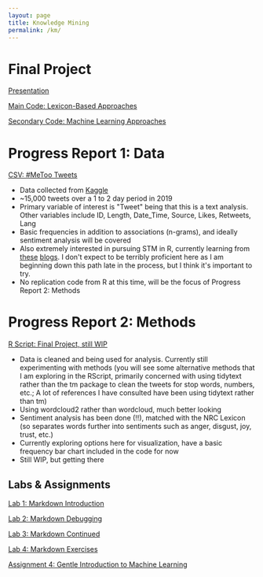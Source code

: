 ```yaml
---
layout: page
title: Knowledge Mining
permalink: /km/
---
```


# Final Project

[Presentation](knowledgemining/KMPresentation.pptx)

[Main Code: Lexicon-Based Approaches](knowledgemining/KMProj.R)

[Secondary Code: Machine Learning Approaches](knowledgemining/KMCodeV2.R)

# Progress Report 1: Data

[CSV: #MeToo Tweets](knowledgemining/MeToo_tweets.csv)

- Data collected from [Kaggle](https://www.kaggle.com/mohamadalhasan/metoo-tweets-dataset)
- ~15,000 tweets over a 1 to 2 day period in 2019
- Primary variable of interest is "Tweet" being that this is a text analysis. Other variables include ID, Length, Date_Time, Source, Likes, Retweets, Lang
- Basic frequencies in addition to associations (n-grams), and ideally sentiment analysis will be covered
- Also extremely interested in pursuing STM in R, currently learning from [these](https://juliasilge.com/blog/sherlock-holmes-stm/) [blogs](https://juliasilge.com/blog/evaluating-stm/). I don't expect to be terribly proficient here as I am beginning down this path late in the process, but I think it's important to try. 
- No replication code from R at this time, will be the focus of Progress Report 2: Methods

# Progress Report 2: Methods

[R Script: Final Project, still WIP](knowledgemining/KMProj.R)

- Data is cleaned and being used for analysis. Currently still experimenting with methods (you will see some alternative methods that I am exploring in the RScript, primarily concerned with using tidytext rather than the tm package to clean the tweets for stop words, numbers, etc.; A lot of references I have consulted have been using tidytext rather than tm)
- Using wordcloud2 rather than wordcloud, much better looking
- Sentiment analysis has been done (!!), matched with the NRC Lexicon (so separates words further into sentiments such as anger, disgust, joy, trust, etc.) 
- Currently exploring options here for visualization, have a basic frequency bar chart included in the code for now
- Still WIP, but getting there

## Labs & Assignments

[Lab 1: Markdown Introduction](knowledgemining/Lab01.html)

[Lab 2: Markdown Debugging](knowledgemining/Lab02.html)

[Lab 3: Markdown Continued](knowledgemining/Lab03.html)

[Lab 4: Markdown Exercises](knowledgemining/Lab04.html)

[Assignment 4: Gentle Introduction to Machine Learning](knowledgemining/Assignment04.html)
